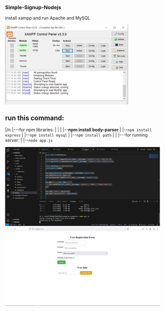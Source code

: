### Simple-Signup-Nodejs

install xampp and run Apache and MySQL

<img src="1.JPG" width=400>


## run this command:
|/n
|---for npm libraries:
|   |
|   |--**npm install body-parser**
|   |--```npm install express```
|   |--```npm install mysql```
|   |--```npm install path```
|
|
|---for running server:
    |
    |--```node app.js```


<img src="2.JPG">

<img src="Capture.JPG">


